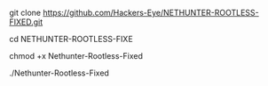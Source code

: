 git clone https://github.com/Hackers-Eye/NETHUNTER-ROOTLESS-FIXED.git


cd NETHUNTER-ROOTLESS-FIXE


chmod +x Nethunter-Rootless-Fixed

./Nethunter-Rootless-Fixed

